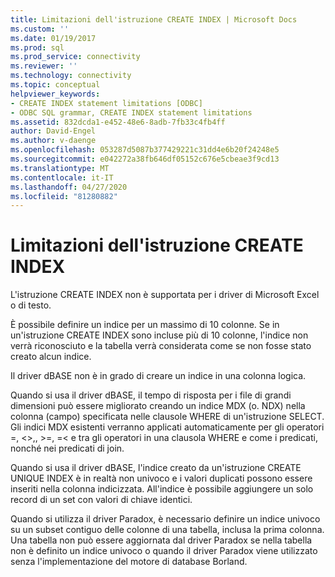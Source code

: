 ```yaml
---
title: Limitazioni dell'istruzione CREATE INDEX | Microsoft Docs
ms.custom: ''
ms.date: 01/19/2017
ms.prod: sql
ms.prod_service: connectivity
ms.reviewer: ''
ms.technology: connectivity
ms.topic: conceptual
helpviewer_keywords:
- CREATE INDEX statement limitations [ODBC]
- ODBC SQL grammar, CREATE INDEX statement limitations
ms.assetid: 832dcda1-e452-48e6-8adb-7fb33c4fb4ff
author: David-Engel
ms.author: v-daenge
ms.openlocfilehash: 053287d5087b377429221c31dd4e6b20f24248e5
ms.sourcegitcommit: e042272a38fb646df05152c676e5cbeae3f9cd13
ms.translationtype: MT
ms.contentlocale: it-IT
ms.lasthandoff: 04/27/2020
ms.locfileid: "81280882"
---
```

# <a name="create-index-statement-limitations"></a>Limitazioni dell'istruzione CREATE INDEX
L'istruzione CREATE INDEX non è supportata per i driver di Microsoft Excel o di testo.  
  
 È possibile definire un indice per un massimo di 10 colonne. Se in un'istruzione CREATE INDEX sono incluse più di 10 colonne, l'indice non verrà riconosciuto e la tabella verrà considerata come se non fosse stato creato alcun indice.  
  
 Il driver dBASE non è in grado di creare un indice in una colonna logica.  
  
 Quando si usa il driver dBASE, il tempo di risposta per i file di grandi dimensioni può essere migliorato creando un indice MDX (o. NDX) nella colonna (campo) specificata nelle clausole WHERE di un'istruzione SELECT. Gli indici MDX esistenti verranno applicati automaticamente per gli operatori =, \<>,, >=, =< e tra gli operatori in una clausola WHERE e come i predicati, nonché nei predicati di join.  
  
 Quando si usa il driver dBASE, l'indice creato da un'istruzione CREATE UNIQUE INDEX è in realtà non univoco e i valori duplicati possono essere inseriti nella colonna indicizzata. All'indice è possibile aggiungere un solo record di un set con valori di chiave identici.  
  
 Quando si utilizza il driver Paradox, è necessario definire un indice univoco su un subset contiguo delle colonne di una tabella, inclusa la prima colonna. Una tabella non può essere aggiornata dal driver Paradox se nella tabella non è definito un indice univoco o quando il driver Paradox viene utilizzato senza l'implementazione del motore di database Borland.
